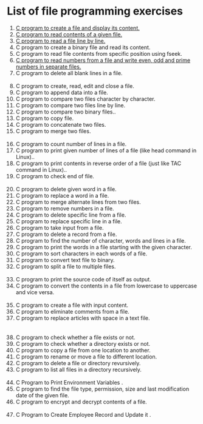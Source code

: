 <h1>List of file programming exercises</h1>

<ol>
    <li><a href="http://codeforwin.org/2018/01/c-program-create-file-write-contents.html" target="_blank">C program to create a file and display its content.</a></li>
    <li><a href="http://codeforwin.org/2018/01/c-program-read-and-display-file-contents.html" target="_blank">C program to read contents of a given file.</a></li>
    <li><a href="http://codeforwin.org/2018/01/c-program-read-and-display-file-contents.html" target="_blank">C program to read a file line by line.</a></li>
    <li>C program to create a binary file and read its content.</li>
    <li>C program to read file contents from specific position using fseek.</li>
    <li><a href="http://codeforwin.org/2018/01/c-program-write-even-odd-prime-numbers-separate-file.html">C program to read numbers from a file and write even, odd and prime numbers in separate files.</a></li>
    <li>C program to delete all blank lines in a file.</li>
    <br>
    <li>C program to create, read, edit and close a file.</li>
    <li>C program to append data into a file.</li>
    <li>C program to compare two files character by character.</li>
    <li>C program to compare two files line by line.</li>
    <li>C program to compare two binary files..</li>
    <li>C program to copy file.</li>
    <li>C program to concatenate two files.</li>
    <li>C program to merge two files.</li>
    <br>
    <li>C program to count number of lines in a file.</li>
    <li>C program to print given number of lines of a file (like head command in Linux)..</li>
    <li>C program to print contents in reverse order of a file (just like TAC command in Linux)..</li>
    <li>C program to check end of file.</li>
    <br>
    <li>C program to delete given word in a file.</li>
    <li>C program to replace a word in a file.</li>
    <li>C program to merge alternate lines from two files.</li>
    <li>C program to remove numbers in a file.</li>
    <li>C program to delete specific line from a file.</li>
    <li>C program to replace specific line in a file.</li>
    <li>C program to take input from a file.</li>
    <li>C program to delete a record from a file.</li>
    <li>C program to find the number of character, words and lines in a file.</li>
    <li>C program to print the words in a file starting with the given character.</li>
    <li>C program to sort characters in each words of a file.</li>
    <li>C program to convert text file to binary.</li>
    <li>C program to split a file to multiple files.</li>
    <br>
    <li>C program to print the source code of itself as output.</li>
    <li>C program to convert the contents in a file from lowercase to uppercase and vice versa.</li>
    <br>
    <li>C program to create a file with input content.</li>
    <li>C program to eliminate comments from a file.</li>
    <li>C program to replace articles with space in a text file.</li>
    <br>
    <br>
    <li>C program to check whether a file exists or not.</li>
    <li>C program to check whether a directory exists or not.</li>
    <li>C program to copy a file from one location to another.</li>
    <li>C program to rename or move a file to different location.</li>
    <li>C program to delete a file or directory revursively.</li>
    <li>C program to list all files in a directory recursively.</li>
    <br>
    <li>C Program to Print Environment Variables .</li>
    <li>C program to find the file type, permission, size and last modification date of the given file.</li>
    <li>C program to encrypt and decrypt contents of a file.</li>
    <br>
    <li>C Program to Create Employee Record and Update it .</li>
</ol>
